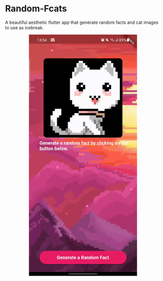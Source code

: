 # Random-Fcats
A beautiful aesthetic flutter app that generate random facts and cat images to use as icebreak.



<p align="center">
  <img src="https://github.com/LuizFritsch/Random-Fcats/blob/main/assets/Screen_Recording_20210606-135444.gif" width="350" title="App running on android OS" alt="App running on android OS">
</p>
